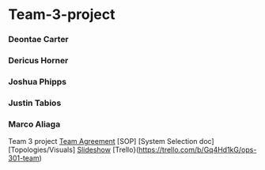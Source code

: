 # Team-3-project
### Deontae Carter
### Dericus Horner
### Joshua Phipps
### Justin Tabios 
### Marco Aliaga

Team 3 project
[Team Agreement](https://docs.google.com/document/d/1G7o9wslHWrcdcIyhGLTfnsG3ztmW6cCKzJw0XU_VWDE/edit)
[SOP]
[System Selection doc]
[Topologies/Visuals]
[Slideshow](https://docs.google.com/presentation/d/1dPyzRTPf2aGJfoClzM-qQFnzpn36TnLyspsyvtsmA9A/edit) 
[Trello}(https://trello.com/b/Gq4Hd1kG/ops-301-team)
